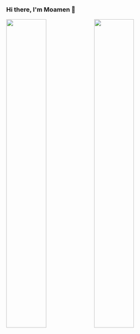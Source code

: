 ### Hi there, I'm Moamen 👋

<img align="left" width="46%" src="https://github-readme-stats.vercel.app/api?username=Mo2Hefny&show_icons=true&theme=dracula" />

<img align="left" width="46%" src="https://github-readme-stats.vercel.app/api/top-langs/?username=Mo2Hefny&layout=compact&theme=dracula" />
